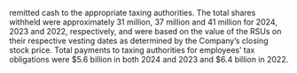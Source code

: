 remitted  cash  to  the  appropriate  taxing  authorities.  The  total  shares  withheld  were  approximately 31  million,  37  million  and  41
million  for  2024,  2023  and  2022,  respectively,  and  were  based  on  the  value  of  the  RSUs  on  their  respective  vesting  dates  as
determined by the Company’s closing stock price. Total payments to taxing authorities for employees’ tax obligations were $5.6
billion in both 2024 and 2023 and $6.4 billion in 2022.